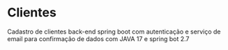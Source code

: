 # Clientes
Cadastro de clientes back-end spring boot com autenticação e serviço de email para confirmação de dados com JAVA 17 e spring bot 2.7
